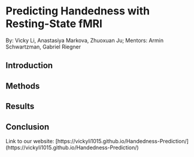 <h1>Predicting Handedness with Resting-State fMRI</h1>
  
By: Vicky Li, Anastasiya Markova, Zhuoxuan Ju; Mentors: Armin Schwartzman, Gabriel Riegner


## Introduction

## Methods

## Results 

## Conclusion


<p class="only-in-readme">
Link to our website: [https://vickyli1015.github.io/Handedness-Prediction/](https://vickyli1015.github.io/Handedness-Prediction/)
</p>


